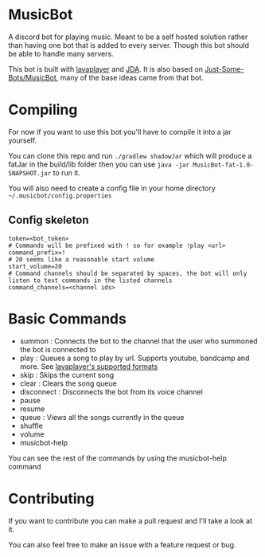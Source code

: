 # MusicBot
A discord bot for playing music. Meant to be a self hosted solution rather than having one bot that is added to every server. Though this bot should be able to handle many servers.

This bot is built with [lavaplayer](https://github.com/sedmelluq/lavaplayer) and [JDA](https://github.com/DV8FromTheWorld/JDA). It is also based on [Just-Some-Bots/MusicBot](https://github.com/Just-Some-Bots/MusicBot), many of the base ideas came from that bot.

# Compiling
For now if you want to use this bot you'll have to compile it into a jar yourself.

You can clone this repo and run `./gradlew shadowJar` which will produce a fatJar in the build/lib folder then you can use `java -jar MusicBot-fat-1.0-SNAPSHOT.jar` to run it.

You will also need to create a config file in your home directory `~/.musicbot/config.properties`

## Config skeleton
```
token=<bot_token>
# Commands will be prefixed with ! so for example !play <url>
command_prefix=!
# 20 seems like a reasonable start volume
start_volume=20
# Command channels should be separated by spaces, the bot will only listen to text commands in the listed channels
command_channels=<channel ids>
```

# Basic Commands
- summon : Connects the bot to the channel that the user who summoned the bot is connected to
- play <url> : Queues a song to play by url. Supports youtube, bandcamp and more. See [lavaplayer's supported formats](https://github.com/sedmelluq/lavaplayer/blob/master/README.md#supported-formats)
- skip : Skips the current song
- clear : Clears the song queue
- disconnect : Disconnects the bot from its voice channel
- pause 
- resume
- queue : Views all the songs currently in the queue
- shuffle
- volume <number>
- musicbot-help

You can see the rest of the commands by using the musicbot-help command 

# Contributing
If you want to contribute you can make a pull request and I'll take a look at it. 

You can also feel free to make an issue with a feature request or bug.
